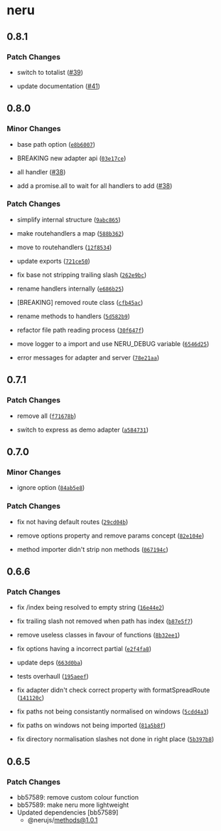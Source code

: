# neru

## 0.8.1

### Patch Changes

-   switch to totalist ([#39](https://github.com/ghostdevv/neru/pull/39))

*   update documentation ([#41](https://github.com/ghostdevv/neru/pull/41))

## 0.8.0

### Minor Changes

-   base path option ([`e8b6007`](https://github.com/ghostdevv/neru/commit/e8b60075d5393909c56d876abdb9e3c1ae41f205))

*   BREAKING new adapter api ([`03e17ce`](https://github.com/ghostdevv/neru/commit/03e17ce113dda7164715dd7b4cdfaf43ab088c5b))

-   all handler ([#38](https://github.com/ghostdevv/neru/pull/38))

*   add a promise.all to wait for all handlers to add ([#38](https://github.com/ghostdevv/neru/pull/38))

### Patch Changes

-   simplify internal structure ([`9abc865`](https://github.com/ghostdevv/neru/commit/9abc865c5755531db8c4767b70db0e6f59bdbd5b))

*   make routehandlers a map ([`588b362`](https://github.com/ghostdevv/neru/commit/588b3627686f5c789ec974d84aae2eacb4c24b17))

-   move to routehandlers ([`12f8534`](https://github.com/ghostdevv/neru/commit/12f8534d4f3eaaf57c5b11ad8f992e45d578be5c))

*   update exports ([`721ce50`](https://github.com/ghostdevv/neru/commit/721ce50d8ac2c9a0f3be09192311c48d65f35fd9))

-   fix base not stripping trailing slash ([`262e9bc`](https://github.com/ghostdevv/neru/commit/262e9bcebeece075974fd426adec9f9933b6c9b0))

*   rename handlers internally ([`e686b25`](https://github.com/ghostdevv/neru/commit/e686b255366e8bf93c497a2884a9d80606931da8))

-   [BREAKING] removed route class ([`cfb45ac`](https://github.com/ghostdevv/neru/commit/cfb45ac31678214037af81172c5f28649637d320))

*   rename methods to handlers ([`5d582b9`](https://github.com/ghostdevv/neru/commit/5d582b9bbde2bb3f3b1972523e3b7dc16343f4ee))

-   refactor file path reading process ([`30f647f`](https://github.com/ghostdevv/neru/commit/30f647f93caea7f1cc1aa040ea230789d98cd601))

*   move logger to a import and use NERU_DEBUG variable ([`6546d25`](https://github.com/ghostdevv/neru/commit/6546d25a96dbab4a7a8f3f92ef99fdb197fba852))

-   error messages for adapter and server ([`78e21aa`](https://github.com/ghostdevv/neru/commit/78e21aa376195b8b5b850b32ee6aab670c54291a))

## 0.7.1

### Patch Changes

-   remove all ([`f71678b`](https://github.com/ghostdevv/neru/commit/f71678b8446ad74288c9ad06126ea15d34e90e22))

*   switch to express as demo adapter ([`a584731`](https://github.com/ghostdevv/neru/commit/a5847319ab80ae0171d965c15e59bfc71b0d2ce9))

## 0.7.0

### Minor Changes

-   ignore option ([`84ab5e8`](https://github.com/ghostdevv/neru/commit/84ab5e8b8679320d24e0749062591e945dcebd78))

### Patch Changes

-   fix not having default routes ([`29cd04b`](https://github.com/ghostdevv/neru/commit/29cd04b116a2ff491db20f35229301ff1afe2755))

*   remove options property and remove params concept ([`82e104e`](https://github.com/ghostdevv/neru/commit/82e104e62d3efef8a2f1d745b207c6715ffae341))

-   method importer didn't strip non methods ([`067194c`](https://github.com/ghostdevv/neru/commit/067194c3c210cae711d96e6c369e49625ea1a72a))

## 0.6.6

### Patch Changes

-   fix /index being resolved to empty string ([`16e44e2`](https://github.com/ghostdevv/neru/commit/16e44e202ce9e7268458afeb2bfeaf4c2dfddbe1))

*   fix trailing slash not removed when path has index ([`b87e5f7`](https://github.com/ghostdevv/neru/commit/b87e5f7593d5b3e1a965238c6c41ee1738878d50))

-   remove useless classes in favour of functions ([`8b32ee1`](https://github.com/ghostdevv/neru/commit/8b32ee171b0b210cc6cf164fd2eeaca75de4dc73))

*   fix options having a incorrect partial ([`e2f4fa8`](https://github.com/ghostdevv/neru/commit/e2f4fa8babf0ad4d9f40abc948966a4858b4ef90))

-   update deps ([`663d0ba`](https://github.com/ghostdevv/neru/commit/663d0ba46b06f42661bae02dcaf61acab16fe01e))

*   tests overhaull ([`195aeef`](https://github.com/ghostdevv/neru/commit/195aeef646b74af5c09ec0b9301138f1904c7c7f))

-   fix adapter didn't check correct property with formatSpreadRoute ([`141120c`](https://github.com/ghostdevv/neru/commit/141120ca9b8959886915c6f8f3e2ccab73dc69d3))

*   fix paths not being consistantly normalised on windows ([`5cdd4a3`](https://github.com/ghostdevv/neru/commit/5cdd4a34177beff67b717ff7b3cf63ff7bc51c45))

-   fix paths on windows not being imported ([`81a5b8f`](https://github.com/ghostdevv/neru/commit/81a5b8fedb3d6b1b7770e1fb81a53da1f2933bbc))

*   fix directory normalisation slashes not done in right place ([`5b397b8`](https://github.com/ghostdevv/neru/commit/5b397b86cb07cfc897db0d3139b9192bb74e0758))

## 0.6.5

### Patch Changes

-   bb57589: remove custom colour function
-   bb57589: make neru more lightweight
-   Updated dependencies [bb57589]
    -   @nerujs/methods@1.0.1
